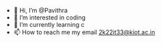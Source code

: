- 👋 Hi, I’m @Pavithra
- 👀 I’m interested in coding 
- 🌱 I’m currently learning c
- 📫 How to reach me my email 2k22it33@kiot.ac.in
<!---
PavithraUdhaya/PavithraUdhaya is a ✨ special ✨ repository because its `README.md` (this file) appears on your GitHub profile.
You can click the Preview link to take a look at your changes.
--->
